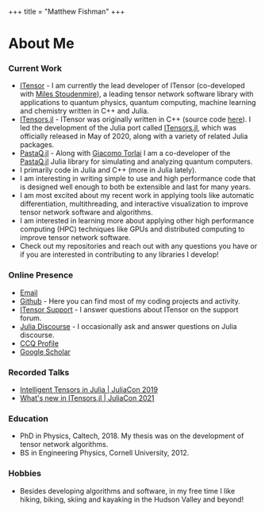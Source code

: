 +++
title = "Matthew Fishman"
+++

# About Me

### Current Work

* [ITensor](https://github.com/ITensor) - I am currently the lead developer of ITensor (co-developed with [Miles Stoudenmire](https://github.com/emstoudenmire)), a leading tensor network software library with applications to quantum physics, quantum computing, machine learning and chemistry written in C++ and Julia.
* [ITensors.jl](https://github.com/ITensor/ITensors.jl) - ITensor was originally written in C++ (source code [here](https://github.com/ITensor/ITensor)). I led the development of the Julia port called [ITensors.jl](https://github.com/ITensor/ITensors.jl), which was officially released in May of 2020, along with a variety of related Julia packages.
* [PastaQ.jl](https://github.com/GTorlai/PastaQ.jl) - Along with [Giacomo Torlai](https://github.com/GTorlai) I am a co-developer of the [PastaQ.jl](https://github.com/GTorlai/PastaQ.jl) Julia library for simulating and analyzing quantum computers.
* I primarily code in Julia and C++ (more in Julia lately).
* I am interesting in writing simple to use and high performance code that is designed well enough to both be extensible and last for many years.
* I am most excited about my recent work in applying tools like automatic differentiation, multithreading, and interactive visualization to improve tensor network software and algorithms.
* I am interested in learning more about applying other high performance computing (HPC) techniques like GPUs and distributed computing to improve tensor network software.
* Check out my repositories and reach out with any questions you have or if you are interested in contributing to any libraries I develop!

### Online Presence

* [Email](mailto:mfishman@flatironinstitute.org)
* [Github](https://github.com/mtfishman) - Here you can find most of my coding projects and activity.
* [ITensor Support](https://itensor.org/support) - I answer questions about ITensor on the support forum.
* [Julia Discourse](https://discourse.julialang.org/u/mtfishman/summary) - I occasionally ask and answer questions on Julia discourse.
* [CCQ Profile](https://www.simonsfoundation.org/people/matthew-fishman)
* [Google Scholar](https://scholar.google.com/citations?user=SMjCBTsAAAAJ&hl=en)

### Recorded Talks

* [Intelligent Tensors in Julia | JuliaCon 2019](https://www.youtube.com/watch?v=A2ypJkA26co)
* [What's new in ITensors.jl | JuliaCon 2021](https://www.youtube.com/watch?v=SMJ0TY_RSo4)

### Education

* PhD in Physics, Caltech, 2018. My thesis was on the development of tensor network algorithms.
* BS in Engineering Physics, Cornell University, 2012.

### Hobbies

* Besides developing algorithms and software, in my free time I like hiking, biking, skiing and kayaking in the Hudson Valley and beyond!

